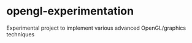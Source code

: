 # opengl-experimentation
Experimental project to implement various advanced OpenGL/graphics techniques
